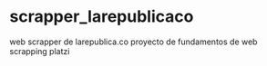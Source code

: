 # scrapper_larepublicaco
web scrapper de larepublica.co
proyecto de fundamentos de web scrapping platzi
